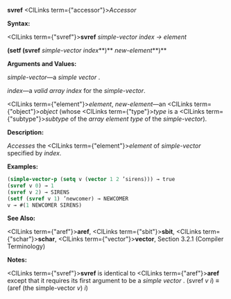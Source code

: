 **svref** <ClLinks  term={"accessor"}><i>Accessor</i></ClLinks> 



**Syntax:** 



<ClLinks  term={"svref"}><b>svref</b></ClLinks> *simple-vector index → element* 



<!-- **(setf (svref** *simple-vector index***)** *new-element<ClLinks  term={"t"}><b>*)</b></ClLinks>  -->
**(setf (svref** *simple-vector index***)** *new-element***)** 



**Arguments and Values:** 



*simple-vector*—a *simple vector* . 



*index*—a *valid array index* for the *simple-vector*. 







 



 



<ClLinks  term={"element"}><i>element</i></ClLinks>, *new-element*—an <ClLinks  term={"object"}><i>object</i></ClLinks> (whose <ClLinks  term={"type"}><i>type</i></ClLinks> is a <ClLinks  term={"subtype"}><i>subtype</i></ClLinks> of the *array element type* of the *simple-vector*). 



**Description:** 



*Accesses* the <ClLinks  term={"element"}><i>element</i></ClLinks> of *simple-vector* specified by *index*. 



**Examples:**
```lisp
(simple-vector-p (setq v (vector 1 2 ’sirens))) → true 
(svref v 0) → 1 
(svref v 2) → SIRENS 
(setf (svref v 1) ’newcomer) → NEWCOMER 
v → #(1 NEWCOMER SIRENS) 
```
**See Also:** 



<ClLinks  term={"aref"}><b>aref</b></ClLinks>, <ClLinks  term={"sbit"}><b>sbit</b></ClLinks>, <ClLinks  term={"schar"}><b>schar</b></ClLinks>, <ClLinks  term={"vector"}><b>vector</b></ClLinks>, Section 3.2.1 (Compiler Terminology) 



**Notes:** 



<ClLinks  term={"svref"}><b>svref</b></ClLinks> is identical to <ClLinks  term={"aref"}><b>aref</b></ClLinks> except that it requires its first argument to be a *simple vector* . (svref *v i*) *≡* (aref (the simple-vector *v*) *i*) 




